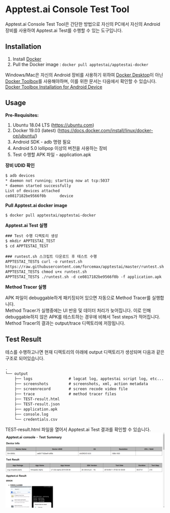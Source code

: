 Apptest.ai Console Test Tool
=============
Apptest.ai Console Test Tool은 간단한 방법으로 자신의 PC에서 자신의 Android 장비를 사용하여 Apptest.ai Test를 수행할 수 있는 도구입니다.


Installation
------------
1. Install [Docker](https://www.docker.com/)
2. Pull the Docker image : ```docker pull apptestai/apptestai-docker```

Windows/Mac은 자신의 Android 장비를 사용하기 위하여 [Docker Desktop](https://www.docker.com/products/docker-desktop)이 아닌 [Docker Toolbox](https://docs.docker.com/toolbox/)를 사용해야하며, 이를 위한 문서는 다음에서 확인할 수 있습니다.<br/>
[Docker Toolbox Installation for Android Device](DockerToolbox.md)

Usage
-----
**Pre-Requisites:** 
1. Ubuntu 18.04 LTS (https://ubuntu.com)
2. Docker 19.03 (latest) (https://docs.docker.com/install/linux/docker-ce/ubuntu/)
3. Android SDK - adb 명령 필요
4. Android 5.0 lollipop 이상의 버전을 사용하는 장비
5. Test 수행할 APK 파일 - application.apk

**장비 UDID 확인**
```
$ adb devices
* daemon not running; starting now at tcp:5037
* daemon started successfully
List of devices attached
ce0817182be9566f0b      device
```

**Pull Apptest.ai docker image**
```
$ docker pull apptestai/apptestai-docker
```

**Apptest.ai Test 실행**
```
### Test 수행 디렉토리 생성
$ mkdir APPTESTAI_TEST
$ cd APPTESTAI_TEST

### runtest.sh 스크립트 다운로드 후 테스트 수행
APPTESTAI_TEST$ curl -o runtest.sh https://raw.githubusercontent.com/forcemax/apptestai/master/runtest.sh
APPTESTAI_TEST$ chmod u+x runtest.sh
APPTESTAI_TEST$ ./runtest.sh -d ce0817182be9566f0b -f application.apk
```

**Method Tracer 실행**

APK 파일이 debuggable하게 패키징되어 있으면 자동으로 Method Tracer를 실행합니다.<br/>
Method Tracer가 실행중에는 UI 반응 및 데이터 처리가 늦어집니다. 이로 인해 debuggable하지 않은 APK를 테스트하는 경우에 비해서 Test steps가 적어집니다.<br/>
Method Tracer의 결과는 output/trace 디렉토리에 저장됩니다.

Test Result
-----------
테스를 수행하고나면 현재 디렉토리의 아래에 output 디렉토리가 생성되며 다음과 같은 구조로 되어있습니다.

    .
    └── output
        ├── logs                # logcat log, apptestai script log, etc...
        ├── screenshots         # screenshots, xml, action metadata
        ├── screenrecord        # screen recode video file
        ├── trace               # method tracer files
        ├── TEST-result.html
        ├── TEST-result.json
        ├── application.apk
        ├── console.log
        └── credentials.csv

TEST-result.html 파일을 열어서 Apptest.ai Test 결과를 확인할 수 있습니다.
<img src="img/test-result-html.png" width="800"/>

